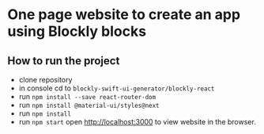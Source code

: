 # One page website to create an app using Blockly blocks

## How to run the project
 - clone repository
 - in console cd to `blockly-swift-ui-generator/blockly-react`
 - run `npm install --save react-router-dom`
 - run `npm install @material-ui/styles@next`
 - run `npm install`
 - run `npm start` open [http://localhost:3000](http://localhost:3000) to view website in the browser.
